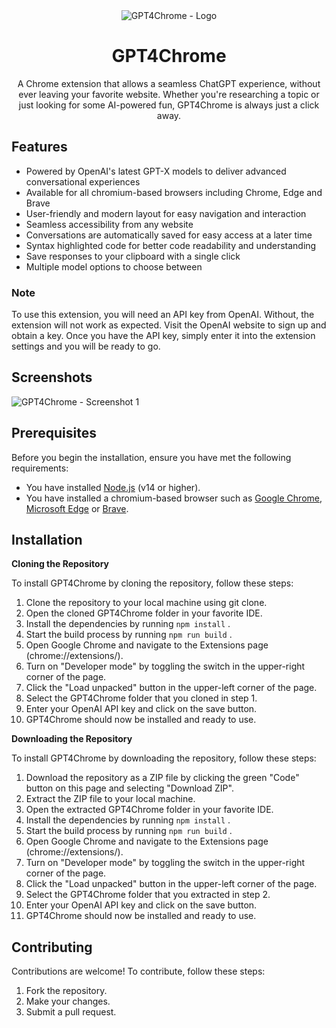 <div align="center">
    <img src="https://github.com/jessedi0n/gpt4chrome/blob/main/doc/images/gpt4chrome-logo.png?raw=true" alt="GPT4Chrome - Logo" />
<h1>GPT4Chrome</h1>

A Chrome extension that allows a seamless ChatGPT experience, without ever leaving your favorite website. Whether you're researching a topic or just looking for some AI-powered fun, GPT4Chrome is always just a click away.

</div>

## Features

- Powered by OpenAI's latest GPT-X models to deliver advanced conversational experiences
- Available for all chromium-based browsers including Chrome, Edge and Brave
- User-friendly and modern layout for easy navigation and interaction
- Seamless accessibility from any website
- Conversations are automatically saved for easy access at a later time
- Syntax highlighted code for better code readability and understanding
- Save responses to your clipboard with a single click
- Multiple model options to choose between

### Note
To use this extension, you will need an API key from OpenAI. Without, the extension will not work as expected. Visit the OpenAI website to sign up and obtain a key. Once you have the API key, simply enter it into the extension settings and you will be ready to go.

## Screenshots
![GPT4Chrome - Screenshot 1](https://github.com/jessedi0n/gpt4chrome/blob/main/doc/images/gpt4chrome-screenshot-1.png)

## Prerequisites

Before you begin the installation, ensure you have met the following requirements:

- You have installed  [Node.js](https://nodejs.org/en/) (v14 or higher).
- You have installed a chromium-based browser such as [Google Chrome](https://www.google.com/chrome/), [Microsoft Edge](https://www.microsoft.com/en-us/edge) or [Brave](https://brave.com/).

## Installation

**Cloning the Repository**

To install GPT4Chrome by cloning the repository, follow these steps:

1. Clone the repository to your local machine using git clone.
2. Open the cloned GPT4Chrome folder in your favorite IDE.
3. Install the dependencies by running `npm install` .
4. Start the build process by running `npm run build` .
5. Open Google Chrome and navigate to the Extensions page (chrome://extensions/).
6. Turn on "Developer mode" by toggling the switch in the upper-right corner of the page.
7. Click the "Load unpacked" button in the upper-left corner of the page.
8. Select the GPT4Chrome folder that you cloned in step 1.
9. Enter your OpenAI API key and click on the save button.
10. GPT4Chrome should now be installed and ready to use.

**Downloading the Repository**

To install GPT4Chrome by downloading the repository, follow these steps:

1. Download the repository as a ZIP file by clicking the green "Code" button on this page and selecting "Download ZIP".
2. Extract the ZIP file to your local machine.
3. Open the extracted GPT4Chrome folder in your favorite IDE.
4. Install the dependencies by running `npm install` .
5. Start the build process by running `npm run build` .
6. Open Google Chrome and navigate to the Extensions page (chrome://extensions/).
7. Turn on "Developer mode" by toggling the switch in the upper-right corner of the page.
8. Click the "Load unpacked" button in the upper-left corner of the page.
9. Select the GPT4Chrome folder that you extracted in step 2.
10. Enter your OpenAI API key and click on the save button.
11. GPT4Chrome should now be installed and ready to use.

## Contributing
Contributions are welcome! To contribute, follow these steps:

1. Fork the repository.
2. Make your changes.
3. Submit a pull request.
